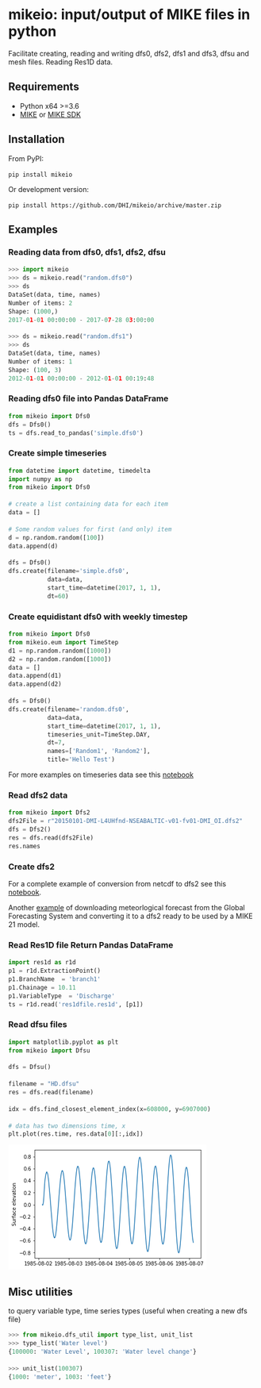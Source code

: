 # mikeio: input/output of MIKE files in python

Facilitate creating, reading and writing dfs0, dfs2, dfs1 and dfs3, dfsu and mesh files. Reading Res1D data.

## Requirements

* Python x64 >=3.6
* [MIKE](https://www.mikepoweredbydhi.com/mike-2020) or [MIKE SDK](https://www.mikepoweredbydhi.com/download/mike-2020/mike-sdk)

## Installation

From PyPI:

`pip install mikeio`

Or development version:

`pip install https://github.com/DHI/mikeio/archive/master.zip`


## Examples

### Reading data from dfs0, dfs1, dfs2, dfsu


```python
>>> import mikeio
>>> ds = mikeio.read("random.dfs0")
>>> ds
DataSet(data, time, names)
Number of items: 2
Shape: (1000,)
2017-01-01 00:00:00 - 2017-07-28 03:00:00

>>> ds = mikeio.read("random.dfs1")
>>> ds
DataSet(data, time, names)
Number of items: 1
Shape: (100, 3)
2012-01-01 00:00:00 - 2012-01-01 00:19:48
```

### Reading dfs0 file into Pandas DataFrame
```python
from mikeio import Dfs0
dfs = Dfs0()
ts = dfs.read_to_pandas('simple.dfs0')
```

### Create simple timeseries
```python
from datetime import datetime, timedelta
import numpy as np
from mikeio import Dfs0

# create a list containing data for each item
data = []

# Some random values for first (and only) item
d = np.random.random([100])
data.append(d)

dfs = Dfs0()
dfs.create(filename='simple.dfs0',
           data=data,
           start_time=datetime(2017, 1, 1),
           dt=60)

```


### Create equidistant dfs0 with weekly timestep
```python
from mikeio import Dfs0
from mikeio.eum import TimeStep
d1 = np.random.random([1000])
d2 = np.random.random([1000])
data = []
data.append(d1)
data.append(d2)

dfs = Dfs0()
dfs.create(filename='random.dfs0',
           data=data,
           start_time=datetime(2017, 1, 1),
           timeseries_unit=TimeStep.DAY,
           dt=7,
           names=['Random1', 'Random2'],
           title='Hello Test')

```
For more examples on timeseries data see this [notebook](notebooks/01%20-%20Timeseries.ipynb)


### Read dfs2 data
```python
from mikeio import Dfs2
dfs2File = r"20150101-DMI-L4UHfnd-NSEABALTIC-v01-fv01-DMI_OI.dfs2"
dfs = Dfs2()
res = dfs.read(dfs2File)
res.names
```

### Create dfs2
For a complete example of conversion from netcdf to dfs2 see this [notebook](notebooks/Sea%20surface%20temperature%20-%20dfs2.ipynb).

Another [example](notebooks/Global%20Forecasting%20System%20-%20dfs2.ipynb) of downloading meteorlogical forecast from the Global Forecasting System and converting it to a dfs2 ready to be used by a MIKE 21 model.


### Read Res1D file Return Pandas DataFrame
```python
import res1d as r1d
p1 = r1d.ExtractionPoint()
p1.BranchName  = 'branch1'
p1.Chainage = 10.11
p1.VariableType  = 'Discharge'
ts = r1d.read('res1dfile.res1d', [p1])
```

### Read dfsu files
```python
import matplotlib.pyplot as plt
from mikeio import Dfsu

dfs = Dfsu()

filename = "HD.dfsu"
res = dfs.read(filename)

idx = dfs.find_closest_element_index(x=608000, y=6907000)

# data has two dimensions time, x
plt.plot(res.time, res.data[0][:,idx])
```
![Timeseries](images/dfsu_ts.png)

## Misc utilities
 to query variable type, time series types (useful when creating a new dfs file)
```python
>>> from mikeio.dfs_util import type_list, unit_list
>>> type_list('Water level')
{100000: 'Water Level', 100307: 'Water level change'}

>>> unit_list(100307)
{1000: 'meter', 1003: 'feet'}
```
